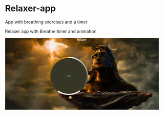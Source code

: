 # Relaxer-app
App with breathing exercises and a timer

Relaxer app with Breathe timer and animation

![alt text](https://github.com/RJCB/Meditation-app/blob/master/final-app-image.JPG?raw=true)
